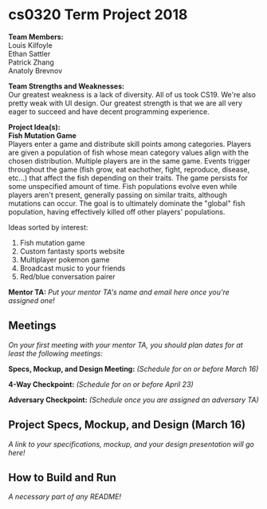 # cs0320 Term Project 2018

**Team Members:**  
Louis Kilfoyle  
Ethan Sattler  
Patrick Zhang  
Anatoly Brevnov  

**Team Strengths and Weaknesses:**  
Our greatest weakness is a lack of diversity. All of us took CS19. We're also pretty weak with UI design. Our greatest strength is that we are all very eager to succeed and have decent programming experience.

**Project Idea(s):**  
**Fish Mutation Game**  
Players enter a game and distribute skill points among categories. Players are given a population of fish whose mean category values align with the chosen distribution. Multiple players are in the same game. Events trigger throughout the game (fish grow, eat eachother, fight, reproduce, disease, etc...) that affect the fish depending on their traits. The game persists for some unspecified amount of time. Fish populations evolve even while players aren't present, generally passing on similar traits, although mutations can occur. The goal is to ultimately dominate the "global" fish population, having effectively killed off other players' populations.

Ideas sorted by interest:
1. Fish mutation game
2. Custom fantasty sports website
3. Multiplayer pokemon game
4. Broadcast music to your friends
5. Red/blue conversation pairer

**Mentor TA:** _Put your mentor TA's name and email here once you're assigned one!_

## Meetings
_On your first meeting with your mentor TA, you should plan dates for at least the following meetings:_

**Specs, Mockup, and Design Meeting:** _(Schedule for on or before March 16)_

**4-Way Checkpoint:** _(Schedule for on or before April 23)_

**Adversary Checkpoint:** _(Schedule once you are assigned an adversary TA)_

## Project Specs, Mockup, and Design (March 16)
_A link to your specifications, mockup, and your design presentation will go here!_

## How to Build and Run
_A necessary part of any README!_

